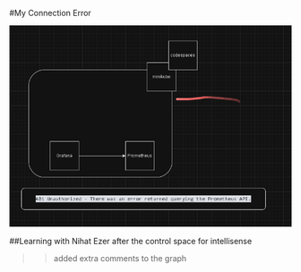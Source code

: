 #My Connection Error 

![alt](/SemblanceErrors/04_B_connectionerror.png)

##Learning with Nihat Ezer after the control space for intellisense 

>> added extra comments to the graph